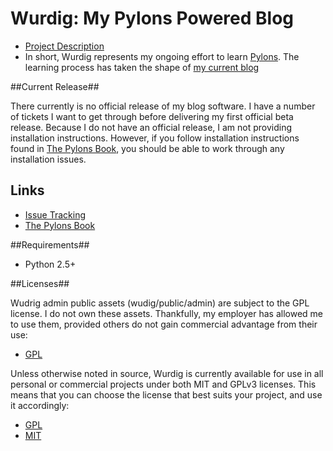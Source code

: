 # Wurdig: My Pylons Powered Blog #

* [Project Description](http://jasonleveille.com/2009/02/graduate-school-independent-study/ "Project Description")
* In short, Wurdig represents my ongoing effort to learn [Pylons](http://pylonshq.com/ "Pylons").  The learning process has taken the shape of [my current blog](http://jasonleveille.com "my current blog")

##Current Release##

There currently is no official release of my blog software.  I have a number of tickets I want to get through before delivering my first official beta release.  Because I do not have an official release, I am not providing installation instructions.  However, if you follow installation instructions found in [The Pylons Book](http://pylonsbook.com/ "The Pylons Book"), you should be able to work through any installation issues.

## Links ##

* [Issue Tracking](http://leveille.lighthouseapp.com/projects/28382-wurdig/overview "Issue Tracking")
* [The Pylons Book](http://pylonsbook.com/ "The Pylons Book")

##Requirements##

* Python 2.5+

##Licenses##

Wudrig admin public assets (wudig/public/admin) are subject to the GPL license.  I do not own these assets.  Thankfully, my employer has allowed me to use them, provided others do not gain commercial advantage from their use:

* [GPL](http://github.com/leveille/wurdig/blob/master/GPL-LICENSE.txt "GPL")

Unless otherwise noted in source, Wurdig is currently available for use in all personal or commercial projects under both MIT and GPLv3 licenses. This means that you can choose the license that best suits your project, and use it accordingly:

* [GPL](http://github.com/leveille/wurdig/blob/master/GPL-LICENSE.txt "GPL")
* [MIT](http://github.com/leveille/wurdig/blob/master/MIT-LICENSE.txt "MIT")
